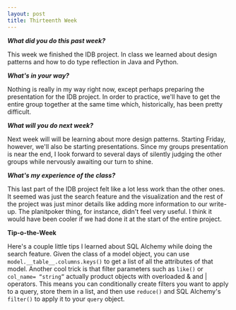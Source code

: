 ```yaml
---
layout: post
title: Thirteenth Week
---
```

<p><b><i>What did you do this past week?</i></b></p>
<p>This week we finished the IDB project. In class we learned about design patterns and how to do type reflection in Java and Python.</p>
<p><b><i>What's in your way?</i></b></p>
<p>Nothing is really in my way right now, except perhaps preparing the presentation for the IDB project. In order to practice, we'll have to get the entire group together at the same time which, historically, has been pretty difficult.</p>
<p><b><i>What will you do next week?</i></b></p>
<p>Next week will will be learning about more design patterns. Starting Friday, however, we'll also be starting presentations. Since my groups presentation is near the end, I look forward to several days of silently judging the other groups while nervously awaiting our turn to shine.</p>
<p><b><i>What's my experience of the class?</i></b></p>
<p>This last part of the IDB project felt like a lot less work than the other ones. It seemed was just the search feature and the visualization and the rest of the project was just minor details like adding more information to our write-up. The planitpoker thing, for instance, didn't feel very useful. I think it would have been cooler if we had done it at the start of the entire project.</p>
<p><b>Tip-o-the-Week</b></p>
<p>Here's a couple little tips I learned about SQL Alchemy while doing the search feature. Given the class of a model object, you can use <code>model.__table__.columns.keys()</code> to get a list of all the attributes of that model. Another  cool trick is that filter parameters such as <code>like()</code> or <code>col_name= “string”</code> actually product objects with overloaded & and | operators. This means you can conditionally create  filters you want to apply to a query, store them in a list, and then use <code>reduce()</code> and SQL Alchemy's <code>filter()</code> to apply it to your <code>query</code> object.</p>
